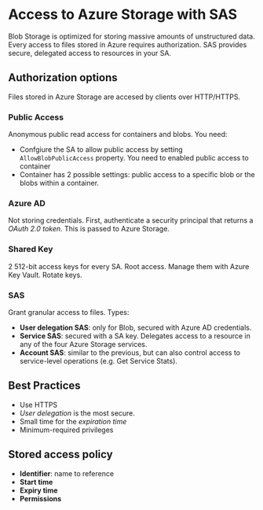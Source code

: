 # Access to Azure Storage with SAS

Blob Storage is optimized for storing massive amounts of unstructured data. Every access to files stored 
in Azure requires authorization. SAS provides secure, delegated access to resources in your SA.

## Authorization options
Files stored in Azure Storage are accesed by clients over HTTP/HTTPS.

### Public Access
Anonymous public read access for containers and blobs. You need:
- Confgiure the SA to allow public access by setting `AllowBlobPublicAccess` property. You need to enabled 
public access to container
- Container has 2 possible settings: public access to a specific blob or the blobs within a container.

### Azure AD
Not storing credentials. First, authenticate a security principal that returns a *OAuth 2.0 token*. This is
passed to Azure Storage.

### Shared Key
2 512-bit access keys for every SA. Root access. Manage them with Azure Key Vault. Rotate keys.

### SAS
Grant granular access to files.
Types:
- **User delegation SAS**: only for Blob, secured with Azure AD credentials.
- **Service SAS**: secured with a SA key. Delegates access to a resource in any of the four Azure Storage services.
- **Account SAS**: similar to the previous, but can also control access to service-level operations (e.g. Get Service Stats).

## Best Practices
- Use HTTPS
- *User delegation* is the most secure.
- Small time for the *expiration time*
- Minimum-required privileges

## Stored access policy
- **Identifier**: name to reference
- **Start time**
- **Expiry time**
- **Permissions**
